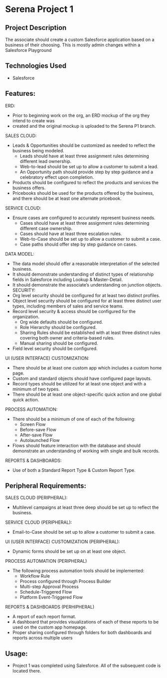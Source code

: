 # Serena Project 1

## Project Description

The associate should create a custom Salesforce application based on a 
business of their choosing. This is mostly admin changes within a Salesforce Playground

## Technologies Used

* Salesforce

## Features:

ERD:
* Prior to beginning work on the org, an ERD mockup of the org they intend to create was 
* created and the original mockup is uploaded to the Serena P1 branch.

SALES CLOUD:
* Leads & Opportunities should be customized as needed to reflect the business 
being modeled.
  * Leads should have at least three assignment rules determining different 
lead ownership.
  * Web-to-lead should be set up to allow a customer to submit a lead.
  * An Opportunity path should provide step by step guidance and a 
celebratory effect upon completion.
* Products should be configured to reflect the products and services the business 
offers.
* Pricebooks should be used for the products offered by the business, and there 
should be at least one alternate pricebook.

SERVICE CLOUD:
* Ensure cases are configured to accurately represent business needs.
  * Cases should have at least three assignment rules determining different 
case ownership.
  * Cases should have at least three escalation rules.
  * Web-to-Case should be set up to allow a customer to submit a case.
  * Case paths should offer step by step guidance on cases.

DATA MODEL:
* The data model should offer a reasonable interpretation of the selected 
business. 
* It should demonstrate understanding of distinct types of relationship fields in 
Salesforce including Lookup & Master-Detail.
* It should demonstrate the associate’s understanding on junction objects.
SECURITY:
* Org level security should be configured for at least two distinct profiles.
* Object level security should be configured for at least three distinct user types, 
including members of sales and service teams.
* Record level security & access should be configured for the organization.
  * Org wide defaults should be configured.
  * Role Hierarchy should be configured.
  * Sharing Rules should be established with at least three distinct rules 
covering both owner and criteria-based rules.
  * Manual sharing should be configured.
* Field level security should be configured.

UI (USER INTERFACE) CUSTOMIZATION:
* There should be at least one custom app which includes a custom home page.
* Custom and standard objects should have configured page layouts.
* Record types should be utilized for at least one object and with a minimum of 
two types.
* There should be at least one object-specific quick action and one global quick
action.

PROCESS AUTOMATION:
* There should be a minimum of one of each of the following:
  * Screen Flow
  * Before-save Flow
  * After-save Flow
  * Autolaunched Flow
* Flows should feature interaction with the database and should demonstrate an 
understanding of working with single and bulk records.

REPORTS & DASHBOARDS:
* Use of both a Standard Report Type & Custom Report Type.

## Peripheral Requirements:

SALES CLOUD (PERIPHERAL):
* Multilevel campaigns at least three deep should be set up to reflect the business.

SERVICE CLOUD (PERIPHERAL):
* Email-to-Case should be set up to allow a customer to submit a case.

UI (USER INTERFACE) CUSTOMIZATION (PERIPHERAL):
* Dynamic forms should be set up on at least one object.

PROCESS AUTOMATION (PERIPHERAL)
* The following process automation tools should be implemented:
  * Workflow Rule
  * Process configured through Process Builder
  * Multi-step Approval Process
  * Schedule-Triggered Flow
  * Platform Event-Triggered Flow

REPORTS & DASHBOARDS (PERHIPHERAL)
* A report of each report format.
* A dashboard that provides visualizations of each of these reports to be used on 
the custom app homepage.
* Proper sharing configured through folders for both dashboards and reports 
across multiple users

## Usage:
* Project 1 was completed using Salesforce. All of the subsequent code is located there.
